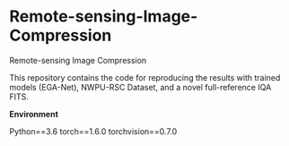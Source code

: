 # Remote-sensing-Image-Compression
Remote-sensing Image Compression


This repository contains the code for reproducing the results with trained models (EGA-Net), NWPU-RSC Dataset, and a novel full-reference IQA FITS.

**Environment**

Python==3.6
torch==1.6.0
torchvision==0.7.0
